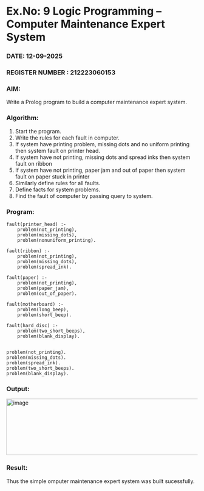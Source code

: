 # Ex.No: 9  Logic Programming –  Computer Maintenance Expert System
### DATE: 12-09-2025                                                                           
### REGISTER NUMBER : 212223060153
### AIM: 
Write a Prolog program to build a computer maintenance expert system.
###  Algorithm:
1. Start the program.
2. Write the rules for each fault in computer.
3. If system have printing problem, missing dots and no uniform printing then system fault on printer head.
4. If system have not printing, missing dots and spread inks then system fault on ribbon
5. If system have not printing, paper jam and out of paper then system fault on paper stuck in printer
6. Similarly define rules for all faults.
7. Define facts for system problems.
8. Find the fault of computer by passing query to system.
     
### Program:
```
fault(printer_head) :-
    problem(not_printing),
    problem(missing_dots),
    problem(nonuniform_printing).

fault(ribbon) :-
    problem(not_printing),
    problem(missing_dots),
    problem(spread_ink).

fault(paper) :-
    problem(not_printing),
    problem(paper_jam),
    problem(out_of_paper).

fault(motherboard) :-
    problem(long_beep),
    problem(short_beep).

fault(hard_disc) :-
    problem(two_short_beeps),
    problem(blank_display).


problem(not_printing).
problem(missing_dots).
problem(spread_ink).
problem(two_short_beeps).
problem(blank_display).
 ```


### Output:
<img width="922" height="148" alt="image" src="https://github.com/user-attachments/assets/714a3bbb-1672-46b0-bd5a-d8a53cabc8bd" />




### Result:
Thus the simple omputer maintenance expert system was built sucessfully.
